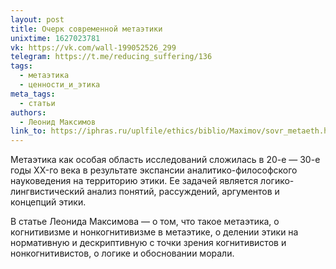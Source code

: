 ```yaml
---
layout: post
title: Очерк современной метаэтики
unixtime: 1627023781
vk: https://vk.com/wall-199052526_299
telegram: https://t.me/reducing_suffering/136
tags:
  - метаэтика
  - ценности_и_этика
meta_tags:
  - статьи
authors:
  - Леонид Максимов
link_to: https://iphras.ru/uplfile/ethics/biblio/Maximov/sovr_metaeth.html
---
```

Метаэтика как особая область исследований сложилась в 20-е — 30-е годы XX-го века в результате экспансии аналитико-философского науковедения на территорию этики. Ее задачей является логико-лингвистический анализ понятий, рассуждений, аргументов и концепций этики.

В статье Леонида Максимова — о том, что такое метаэтика, о когнитивизме и нонкогнитивизме в метаэтике, о делении этики на нормативную и дескриптивную с точки зрения когнитивистов и нонкогнитивистов, о логике и обосновании морали.